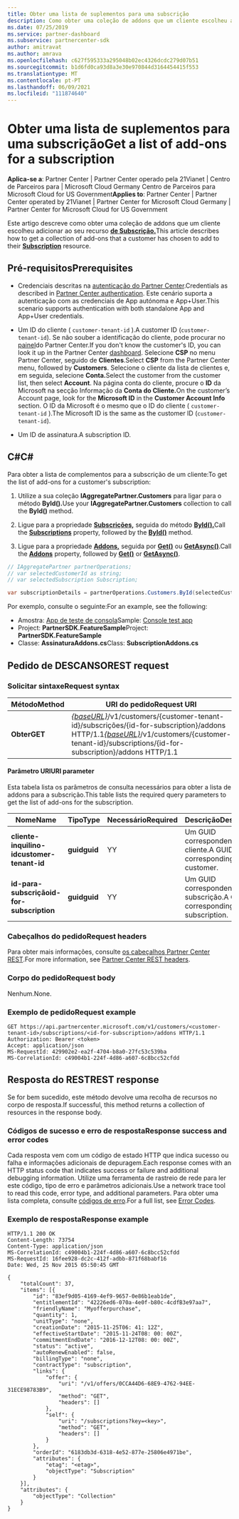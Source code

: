 ```yaml
---
title: Obter uma lista de suplementos para uma subscrição
description: Como obter uma coleção de addons que um cliente escolheu adicionar à sua subscrição.
ms.date: 07/25/2019
ms.service: partner-dashboard
ms.subservice: partnercenter-sdk
author: amitravat
ms.author: amrava
ms.openlocfilehash: c627f595333a295048b02ec4326dcdc279d07b51
ms.sourcegitcommit: b1d6fd0ca93d8a3e30e970844d3164454415f553
ms.translationtype: MT
ms.contentlocale: pt-PT
ms.lasthandoff: 06/09/2021
ms.locfileid: "111874640"
---
```

# <a name="get-a-list-of-add-ons-for-a-subscription"></a><span data-ttu-id="5c3ae-103">Obter uma lista de suplementos para uma subscrição</span><span class="sxs-lookup"><span data-stu-id="5c3ae-103">Get a list of add-ons for a subscription</span></span>

<span data-ttu-id="5c3ae-104">**Aplica-se a**: Partner Center | Partner Center operado pela 21Vianet | Centro de Parceiros para | Microsoft Cloud Germany Centro de Parceiros para Microsoft Cloud for US Government</span><span class="sxs-lookup"><span data-stu-id="5c3ae-104">**Applies to**: Partner Center | Partner Center operated by 21Vianet | Partner Center for Microsoft Cloud Germany | Partner Center for Microsoft Cloud for US Government</span></span>

<span data-ttu-id="5c3ae-105">Este artigo descreve como obter uma coleção de addons que um cliente escolheu adicionar ao seu recurso **[de Subscrição.](subscription-resources.md)**</span><span class="sxs-lookup"><span data-stu-id="5c3ae-105">This article describes how to get a collection of add-ons that a customer has chosen to add to their **[Subscription](subscription-resources.md)** resource.</span></span>

## <a name="prerequisites"></a><span data-ttu-id="5c3ae-106">Pré-requisitos</span><span class="sxs-lookup"><span data-stu-id="5c3ae-106">Prerequisites</span></span>

- <span data-ttu-id="5c3ae-107">Credenciais descritas na [autenticação do Partner Center](partner-center-authentication.md).</span><span class="sxs-lookup"><span data-stu-id="5c3ae-107">Credentials as described in [Partner Center authentication](partner-center-authentication.md).</span></span> <span data-ttu-id="5c3ae-108">Este cenário suporta a autenticação com as credenciais de App autónoma e App+User.</span><span class="sxs-lookup"><span data-stu-id="5c3ae-108">This scenario supports authentication with both standalone App and App+User credentials.</span></span>

- <span data-ttu-id="5c3ae-109">Um ID do cliente ( `customer-tenant-id` ).</span><span class="sxs-lookup"><span data-stu-id="5c3ae-109">A customer ID (`customer-tenant-id`).</span></span> <span data-ttu-id="5c3ae-110">Se não souber a identificação do cliente, pode procurar no [painel](https://partner.microsoft.com/dashboard)do Partner Center.</span><span class="sxs-lookup"><span data-stu-id="5c3ae-110">If you don't know the customer's ID, you can look it up in the Partner Center [dashboard](https://partner.microsoft.com/dashboard).</span></span> <span data-ttu-id="5c3ae-111">Selecione **CSP** no menu Partner Center, seguido de **Clientes**.</span><span class="sxs-lookup"><span data-stu-id="5c3ae-111">Select **CSP** from the Partner Center menu, followed by **Customers**.</span></span> <span data-ttu-id="5c3ae-112">Selecione o cliente da lista de clientes e, em seguida, selecione **Conta.**</span><span class="sxs-lookup"><span data-stu-id="5c3ae-112">Select the customer from the customer list, then select **Account**.</span></span> <span data-ttu-id="5c3ae-113">Na página conta do cliente, procure o **ID** da Microsoft na secção Informação da **Conta do Cliente.**</span><span class="sxs-lookup"><span data-stu-id="5c3ae-113">On the customer’s Account page, look for the **Microsoft ID** in the **Customer Account Info** section.</span></span> <span data-ttu-id="5c3ae-114">O ID da Microsoft é o mesmo que o ID do cliente ( `customer-tenant-id` ).</span><span class="sxs-lookup"><span data-stu-id="5c3ae-114">The Microsoft ID is the same as the customer ID  (`customer-tenant-id`).</span></span>

- <span data-ttu-id="5c3ae-115">Um ID de assinatura.</span><span class="sxs-lookup"><span data-stu-id="5c3ae-115">A subscription ID.</span></span>

## <a name="c"></a><span data-ttu-id="5c3ae-116">C\#</span><span class="sxs-lookup"><span data-stu-id="5c3ae-116">C\#</span></span>

<span data-ttu-id="5c3ae-117">Para obter a lista de complementos para a subscrição de um cliente:</span><span class="sxs-lookup"><span data-stu-id="5c3ae-117">To get the list of add-ons for a customer's subscription:</span></span>

1. <span data-ttu-id="5c3ae-118">Utilize a sua coleção **IAggregatePartner.Customers** para ligar para o método **ById().**</span><span class="sxs-lookup"><span data-stu-id="5c3ae-118">Use your **IAggregatePartner.Customers** collection to call the **ById()** method.</span></span>

2. <span data-ttu-id="5c3ae-119">Ligue para a propriedade [**Subscrições,**](/dotnet/api/microsoft.store.partnercenter.customers.icustomer.subscriptions) seguida do método [**ById().**](/dotnet/api/microsoft.store.partnercenter.subscriptions.isubscriptioncollection.byid)</span><span class="sxs-lookup"><span data-stu-id="5c3ae-119">Call the [**Subscriptions**](/dotnet/api/microsoft.store.partnercenter.customers.icustomer.subscriptions) property, followed by the [**ById()**](/dotnet/api/microsoft.store.partnercenter.subscriptions.isubscriptioncollection.byid) method.</span></span>

3. <span data-ttu-id="5c3ae-120">Ligue para a propriedade [**Addons,**](/dotnet/api/microsoft.store.partnercenter.subscriptions.isubscription.addons) seguida por [**Get()**](/dotnet/api/microsoft.store.partnercenter.subscriptions.isubscriptionaddoncollection.get) ou [**GetAsync()**](/dotnet/api/microsoft.store.partnercenter.subscriptions.isubscriptionaddoncollection.getasync).</span><span class="sxs-lookup"><span data-stu-id="5c3ae-120">Call the [**Addons**](/dotnet/api/microsoft.store.partnercenter.subscriptions.isubscription.addons) property, followed by [**Get()**](/dotnet/api/microsoft.store.partnercenter.subscriptions.isubscriptionaddoncollection.get) or [**GetAsync()**](/dotnet/api/microsoft.store.partnercenter.subscriptions.isubscriptionaddoncollection.getasync).</span></span>

``` csharp
// IAggregatePartner partnerOperations;
// var selectedCustomerId as string;
// var selectedSubscription Subscription;

var subscriptionDetails = partnerOperations.Customers.ById(selectedCustomerId).Subscriptions.ById(selectedSubscription.Id).AddOns.Get();

```

<span data-ttu-id="5c3ae-121">Por exemplo, consulte o seguinte:</span><span class="sxs-lookup"><span data-stu-id="5c3ae-121">For an example, see the following:</span></span>

- <span data-ttu-id="5c3ae-122">Amostra: [App de teste de consola](console-test-app.md)</span><span class="sxs-lookup"><span data-stu-id="5c3ae-122">Sample: [Console test app](console-test-app.md)</span></span>
- <span data-ttu-id="5c3ae-123">Project: **PartnerSDK.FeatureSample**</span><span class="sxs-lookup"><span data-stu-id="5c3ae-123">Project: **PartnerSDK.FeatureSample**</span></span>
- <span data-ttu-id="5c3ae-124">Classe: **AssinaturaAddons.cs**</span><span class="sxs-lookup"><span data-stu-id="5c3ae-124">Class: **SubscriptionAddons.cs**</span></span>

## <a name="rest-request"></a><span data-ttu-id="5c3ae-125">Pedido de DESCANSO</span><span class="sxs-lookup"><span data-stu-id="5c3ae-125">REST request</span></span>

### <a name="request-syntax"></a><span data-ttu-id="5c3ae-126">Solicitar sintaxe</span><span class="sxs-lookup"><span data-stu-id="5c3ae-126">Request syntax</span></span>

| <span data-ttu-id="5c3ae-127">Método</span><span class="sxs-lookup"><span data-stu-id="5c3ae-127">Method</span></span>  | <span data-ttu-id="5c3ae-128">URI do pedido</span><span class="sxs-lookup"><span data-stu-id="5c3ae-128">Request URI</span></span>                                                                                                                       |
|---------|-----------------------------------------------------------------------------------------------------------------------------------|
| <span data-ttu-id="5c3ae-129">**Obter**</span><span class="sxs-lookup"><span data-stu-id="5c3ae-129">**GET**</span></span> | <span data-ttu-id="5c3ae-130">[*{baseURL}*](partner-center-rest-urls.md)/v1/customers/{customer-tenant-id}/subscrições/{id-for-subscription}/addons HTTP/1.1</span><span class="sxs-lookup"><span data-stu-id="5c3ae-130">[*{baseURL}*](partner-center-rest-urls.md)/v1/customers/{customer-tenant-id}/subscriptions/{id-for-subscription}/addons HTTP/1.1</span></span> |

#### <a name="uri-parameter"></a><span data-ttu-id="5c3ae-131">Parâmetro URI</span><span class="sxs-lookup"><span data-stu-id="5c3ae-131">URI parameter</span></span>

<span data-ttu-id="5c3ae-132">Esta tabela lista os parâmetros de consulta necessários para obter a lista de addons para a subscrição.</span><span class="sxs-lookup"><span data-stu-id="5c3ae-132">This table lists the required query parameters to get the list of add-ons for the subscription.</span></span>

| <span data-ttu-id="5c3ae-133">Nome</span><span class="sxs-lookup"><span data-stu-id="5c3ae-133">Name</span></span>                    | <span data-ttu-id="5c3ae-134">Tipo</span><span class="sxs-lookup"><span data-stu-id="5c3ae-134">Type</span></span>     | <span data-ttu-id="5c3ae-135">Necessário</span><span class="sxs-lookup"><span data-stu-id="5c3ae-135">Required</span></span> | <span data-ttu-id="5c3ae-136">Descrição</span><span class="sxs-lookup"><span data-stu-id="5c3ae-136">Description</span></span>                               |
|-------------------------|----------|----------|-------------------------------------------|
| <span data-ttu-id="5c3ae-137">**cliente-inquilino-id**</span><span class="sxs-lookup"><span data-stu-id="5c3ae-137">**customer-tenant-id**</span></span>  | <span data-ttu-id="5c3ae-138">**guid**</span><span class="sxs-lookup"><span data-stu-id="5c3ae-138">**guid**</span></span> | <span data-ttu-id="5c3ae-139">Y</span><span class="sxs-lookup"><span data-stu-id="5c3ae-139">Y</span></span>        | <span data-ttu-id="5c3ae-140">Um GUID correspondente ao cliente.</span><span class="sxs-lookup"><span data-stu-id="5c3ae-140">A GUID corresponding to the customer.</span></span>     |
| <span data-ttu-id="5c3ae-141">**id-para-subscrição**</span><span class="sxs-lookup"><span data-stu-id="5c3ae-141">**id-for-subscription**</span></span> | <span data-ttu-id="5c3ae-142">**guid**</span><span class="sxs-lookup"><span data-stu-id="5c3ae-142">**guid**</span></span> | <span data-ttu-id="5c3ae-143">Y</span><span class="sxs-lookup"><span data-stu-id="5c3ae-143">Y</span></span>        | <span data-ttu-id="5c3ae-144">Um GUID correspondente à subscrição.</span><span class="sxs-lookup"><span data-stu-id="5c3ae-144">A GUID corresponding to the subscription.</span></span> |

### <a name="request-headers"></a><span data-ttu-id="5c3ae-145">Cabeçalhos do pedido</span><span class="sxs-lookup"><span data-stu-id="5c3ae-145">Request headers</span></span>

<span data-ttu-id="5c3ae-146">Para obter mais informações, consulte [os cabeçalhos Partner Center REST](headers.md).</span><span class="sxs-lookup"><span data-stu-id="5c3ae-146">For more information, see [Partner Center REST headers](headers.md).</span></span>

### <a name="request-body"></a><span data-ttu-id="5c3ae-147">Corpo do pedido</span><span class="sxs-lookup"><span data-stu-id="5c3ae-147">Request body</span></span>

<span data-ttu-id="5c3ae-148">Nenhum.</span><span class="sxs-lookup"><span data-stu-id="5c3ae-148">None.</span></span>

### <a name="request-example"></a><span data-ttu-id="5c3ae-149">Exemplo de pedido</span><span class="sxs-lookup"><span data-stu-id="5c3ae-149">Request example</span></span>

```http
GET https://api.partnercenter.microsoft.com/v1/customers/<customer-tenant-id>/subscriptions/<id-for-subscription>/addons HTTP/1.1
Authorization: Bearer <token>
Accept: application/json
MS-RequestId: 429902e2-ea2f-4704-b8a0-27fc53c539ba
MS-CorrelationId: c49004b1-224f-4d86-a607-6c8bcc52cfdd
```

## <a name="rest-response"></a><span data-ttu-id="5c3ae-150">Resposta do REST</span><span class="sxs-lookup"><span data-stu-id="5c3ae-150">REST response</span></span>

<span data-ttu-id="5c3ae-151">Se for bem sucedido, este método devolve uma recolha de recursos no corpo de resposta.</span><span class="sxs-lookup"><span data-stu-id="5c3ae-151">If successful, this method returns a collection of resources in the response body.</span></span>

### <a name="response-success-and-error-codes"></a><span data-ttu-id="5c3ae-152">Códigos de sucesso e erro de resposta</span><span class="sxs-lookup"><span data-stu-id="5c3ae-152">Response success and error codes</span></span>

<span data-ttu-id="5c3ae-153">Cada resposta vem com um código de estado HTTP que indica sucesso ou falha e informações adicionais de depuragem.</span><span class="sxs-lookup"><span data-stu-id="5c3ae-153">Each response comes with an HTTP status code that indicates success or failure and additional debugging information.</span></span> <span data-ttu-id="5c3ae-154">Utilize uma ferramenta de rastreio de rede para ler este código, tipo de erro e parâmetros adicionais.</span><span class="sxs-lookup"><span data-stu-id="5c3ae-154">Use a network trace tool to read this code, error type, and additional parameters.</span></span> <span data-ttu-id="5c3ae-155">Para obter uma lista completa, consulte [códigos de erro](error-codes.md).</span><span class="sxs-lookup"><span data-stu-id="5c3ae-155">For a full list, see [Error Codes](error-codes.md).</span></span>

### <a name="response-example"></a><span data-ttu-id="5c3ae-156">Exemplo de resposta</span><span class="sxs-lookup"><span data-stu-id="5c3ae-156">Response example</span></span>

```http
HTTP/1.1 200 OK
Content-Length: 73754
Content-Type: application/json
MS-CorrelationId: c49004b1-224f-4d86-a607-6c8bcc52cfdd
MS-RequestId: 16fee928-dc2c-412f-adbb-871f68babf16
Date: Wed, 25 Nov 2015 05:50:45 GMT

{
    "totalCount": 37,
    "items": [{
        "id": "83ef9d05-4169-4ef9-9657-0e86b1eab1de",
        "entitlementId": "42226ed6-070a-4e0f-b80c-4cdfB3e97aa7",
        "friendlyName": "Myofferpurchase",
        "quantity": 1,
        "unitType": "none",
        "creationDate": "2015-11-25T06: 41: 12Z",
        "effectiveStartDate": "2015-11-24T08: 00: 00Z",
        "commitmentEndDate": "2016-12-12T08: 00: 00Z",
        "status": "active",
        "autoRenewEnabled": false,
        "billingType": "none",
        "contractType": "subscription",
        "links": {
            "offer": {
                "uri": "/v1/offers/0CCA44D6-68E9-4762-94EE-31ECE98783B9",
                "method": "GET",
                "headers": []
            },
            "self": {
                "uri": "/subscriptions?key=<key>",
                "method": "GET",
                "headers": []
            }
        },
        "orderId": "6183db3d-6318-4e52-877e-25806e4971be",
        "attributes": {
            "etag": "<etag>",
            "objectType": "Subscription"
        }
    }],
    "attributes": {
        "objectType": "Collection"
    }
}
```
